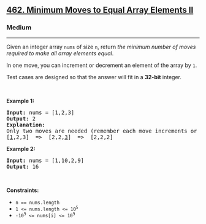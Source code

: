 <h2><a href="https://leetcode.com/problems/minimum-moves-to-equal-array-elements-ii/">462. Minimum Moves to Equal Array Elements II</a></h2><h3>Medium</h3><hr><div style="user-select: auto;"><p style="user-select: auto;">Given an integer array <code style="user-select: auto;">nums</code> of size <code style="user-select: auto;">n</code>, return <em style="user-select: auto;">the minimum number of moves required to make all array elements equal</em>.</p>

<p style="user-select: auto;">In one move, you can increment or decrement an element of the array by <code style="user-select: auto;">1</code>.</p>

<p style="user-select: auto;">Test cases are designed so that the answer will fit in a <strong style="user-select: auto;">32-bit</strong> integer.</p>

<p style="user-select: auto;">&nbsp;</p>
<p style="user-select: auto;"><strong style="user-select: auto;">Example 1:</strong></p>

<pre style="user-select: auto;"><strong style="user-select: auto;">Input:</strong> nums = [1,2,3]
<strong style="user-select: auto;">Output:</strong> 2
<strong style="user-select: auto;">Explanation:</strong>
Only two moves are needed (remember each move increments or decrements one element):
[<u style="user-select: auto;">1</u>,2,3]  =&gt;  [2,2,<u style="user-select: auto;">3</u>]  =&gt;  [2,2,2]
</pre>

<p style="user-select: auto;"><strong style="user-select: auto;">Example 2:</strong></p>

<pre style="user-select: auto;"><strong style="user-select: auto;">Input:</strong> nums = [1,10,2,9]
<strong style="user-select: auto;">Output:</strong> 16
</pre>

<p style="user-select: auto;">&nbsp;</p>
<p style="user-select: auto;"><strong style="user-select: auto;">Constraints:</strong></p>

<ul style="user-select: auto;">
	<li style="user-select: auto;"><code style="user-select: auto;">n == nums.length</code></li>
	<li style="user-select: auto;"><code style="user-select: auto;">1 &lt;= nums.length &lt;= 10<sup style="user-select: auto;">5</sup></code></li>
	<li style="user-select: auto;"><code style="user-select: auto;">-10<sup style="user-select: auto;">9</sup> &lt;= nums[i] &lt;= 10<sup style="user-select: auto;">9</sup></code></li>
</ul>
</div>